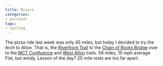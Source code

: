```yaml
---
title: Rivers
categories:
- personal
tags:
- cycling
---
```


The pizza ride last week was only 45 miles, but today I decided to try the Arch to Alton.  That is, the [Riverfront Trail][1] to the [Chain of
Rocks Bridge][2] over to the [MCT
Confluence][3] and [West
Alton][4] trails.  58 miles, 15 mph average.  Flat, but windy.  Lesson of the day?  20 mile rests are too far apart.

   [1]: http://www.stlbiking.com/Trail-STLriverFront.htm
   [2]: http://www.cruisin66.com/stl/cor.html
   [3]: http://www.mcttrails.org/ConfluenceTrail.html
   [4]: http://www.trailnet.org/trails.html#westalt
